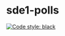 # sde1-polls
[![Code style: black](https://img.shields.io/badge/code%20style-black-000000.svg)](https://github.com/psf/black)
